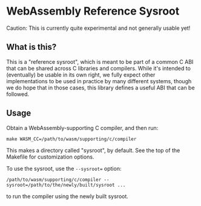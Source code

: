 # WebAssembly Reference Sysroot

Caution: This is currently quite experimental and not generally usable yet!

## What is this?

This is a "reference sysroot", which is meant to be part of a common C ABI
that can be shared across C libraries and compilers. While it's intended to
(eventually) be usable in its own right, we fully expect other
implementations to be used in practice by many different systems, though
we do hope that in those cases, this library defines a useful ABI that can
be followed.

## Usage

Obtain a WebAssembly-supporting C compiler, and then run:

```
make WASM_CC=/path/to/wasm/supporting/c/compiler
```

This makes a directory called "sysroot", by default. See the top of the Makefile
for customization options.

To use the sysroot, use the `--sysroot=` option:

```
/path/to/wasm/supporting/c/compiler --sysroot=/path/to/the/newly/built/sysroot ...
```

to run the compiler using the newly built sysroot.
